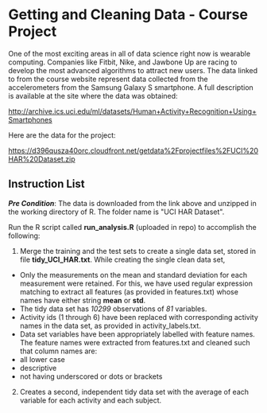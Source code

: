 Getting and Cleaning Data - Course Project
==========================================

One of the most exciting areas in all of data science right now is wearable computing. Companies like Fitbit, Nike, and Jawbone Up are racing to develop the most advanced algorithms to attract new users. The data linked to from the course website represent data collected from the accelerometers from the Samsung Galaxy S smartphone. A full description is available at the site where the data was obtained: 

http://archive.ics.uci.edu/ml/datasets/Human+Activity+Recognition+Using+Smartphones 

Here are the data for the project: 

https://d396qusza40orc.cloudfront.net/getdata%2Fprojectfiles%2FUCI%20HAR%20Dataset.zip 

Instruction List
----------------
***Pre Condition***: The data is downloaded from the link above and unzipped in the working directory of R. The folder name is "UCI HAR Dataset".

Run the R script called **run_analysis.R** (uploaded in repo) to accomplish the following:

1. Merge the training and the test sets to create a single data set, stored in file **tidy_UCI_HAR.txt**. While creating the single clean data set,
 * Only the measurements on the mean and standard deviation for each measurement were retained. For this, we have used regular expression matching to extract all features (as provided in features.txt) whose names have either string **mean** or **std**.
 * The tidy data set has *10299* observations of *81* variables.
 * Activity ids (1 through 6) have been replaced with corresponding activity names in the data set, as provided in activity_labels.txt.
 * Data set variables have been appropriately labelled with feature names. The feature names were extracted from features.txt and cleaned such that column names are: 
  * all lower case
  * descriptive
  * not having underscored or dots or brackets
2. Creates a second, independent tidy data set with the average of each variable for each activity and each subject. 
